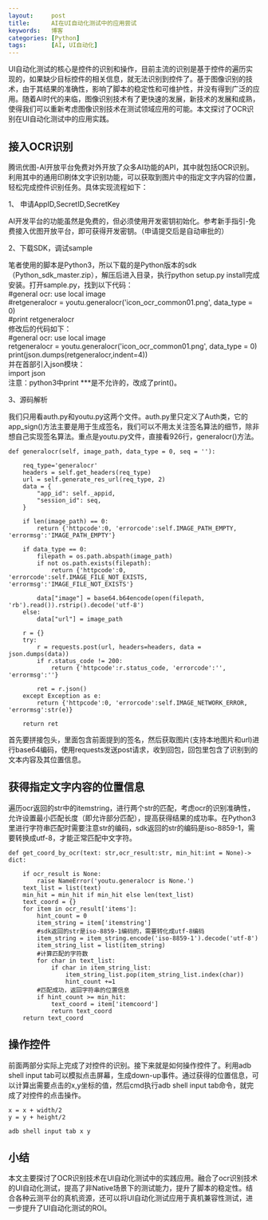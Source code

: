 ```yaml
---
layout:     post
title:      AI在UI自动化测试中的应用尝试
keywords:   博客
categories: [Python]
tags:       [AI, UI自动化]
---
```


UI自动化测试的核心是控件的识别和操作，目前主流的识别是基于控件的遍历实现的，如果缺少目标控件的相关信息，就无法识别到控件了。基于图像识别的技术，由于其结果的准确性，影响了脚本的稳定性和可维护性，并没有得到广泛的应用。随着AI时代的来临，图像识别技术有了更快速的发展，新技术的发展和成熟，使得我们可以重新考虑图像识别技术在测试领域应用的可能。本文探讨了OCR识别在UI自动化测试中的应用实践。

## 接入OCR识别      

腾讯优图-AI开放平台免费对外开放了众多AI功能的API，其中就包括OCR识别。利用其中的通用印刷体文字识别功能，可以获取到图片中的指定文字内容的位置，轻松完成控件识别任务。具体实现流程如下：      
    

1、 申请AppID,SecretID,SecretKey   

AI开发平台的功能虽然是免费的，但必须使用开发密钥初始化。参考新手指引-免费接入优图开放平台，即可获得开发密钥。（申请提交后是自动审批的）
   
2、下载SDK，调试sample  

笔者使用的脚本是Python3，所以下载的是Python版本的sdk（Python_sdk_master.zip），解压后进入目录，执行python setup.py install完成安装。打开sample.py，找到以下代码：       
    #general ocr: use local image   
    #retgeneralocr = youtu.generalocr('icon_ocr_common01.png', data_type = 0)    
    #print retgeneralocr   
修改后的代码如下：    
    #general ocr: use local image    
    retgeneralocr = youtu.generalocr('icon_ocr_common01.png', data_type = 0)    
    print(json.dumps(retgeneralocr,indent=4))     
并在首部引入json模块：   
    import json    
注意：python3中print ***是不允许的，改成了print()。    

3、源码解析    

我们只用看auth.py和youtu.py这两个文件。auth.py里只定义了Auth类，它的app_sign()方法主要是用于生成签名，我们可以不用太关注签名算法的细节，除非想自己实现签名算法。重点是youtu.py文件，直接看926行，generalocr()方法。   

    def generalocr(self, image_path, data_type = 0, seq = ''):

        req_type='generalocr'
        headers = self.get_headers(req_type)
        url = self.generate_res_url(req_type, 2)
        data = {
            "app_id": self._appid,
            "session_id": seq,
        }

        if len(image_path) == 0:
            return {'httpcode':0, 'errorcode':self.IMAGE_PATH_EMPTY, 'errormsg':'IMAGE_PATH_EMPTY'}

        if data_type == 0:
            filepath = os.path.abspath(image_path)
            if not os.path.exists(filepath):
                return {'httpcode':0, 'errorcode':self.IMAGE_FILE_NOT_EXISTS, 'errormsg':'IMAGE_FILE_NOT_EXISTS'}

            data["image"] = base64.b64encode(open(filepath, 'rb').read()).rstrip().decode('utf-8')
        else:
            data["url"] = image_path

        r = {}
        try:
            r = requests.post(url, headers=headers, data = json.dumps(data))
            if r.status_code != 200:
                return {'httpcode':r.status_code, 'errorcode':'', 'errormsg':''}

            ret = r.json()
        except Exception as e:
            return {'httpcode':0, 'errorcode':self.IMAGE_NETWORK_ERROR, 'errormsg':str(e)}

        return ret     

首先要拼接包头，里面包含前面提到的签名，然后获取图片(支持本地图片和url)进行base64编码，使用requests发送post请求，收到回包，回包里包含了识别到的文本内容及其位置信息。   

##  获得指定文字内容的位置信息     

遍历ocr返回的str中的itemstring，进行两个str的匹配，考虑ocr的识别准确性，允许设置最小匹配长度（即允许部分匹配），提高获得结果的成功率。在Python3里进行字符串匹配时需要注意str的编码，sdk返回的str的编码是iso-8859-1，需要转换成utf-8，才能正常匹配中文字符。

	def get_coord_by_ocr(text: str,ocr_result:str, min_hit:int = None)-> dict:

		if ocr_result is None:
			raise NameError('youtu.generalocr is None.')
		text_list = list(text)
		min_hit = min_hit if min_hit else len(text_list)
		text_coord = {}
		for item in ocr_result['items']:
			hint_count = 0
			item_string = item['itemstring'] 
            #sdk返回的str是iso-8859-1编码的，需要转化成utf-8编码
			item_string = item_string.encode('iso-8859-1').decode('utf-8')
			item_string_list = list(item_string)
			#计算匹配的字符数
			for char in text_list:
				if char in item_string_list:
					item_string_list.pop(item_string_list.index(char))
					hint_count +=1
			#匹配成功，返回字符串的位置信息
			if hint_count >= min_hit:
				text_coord = item['itemcoord']   
				return text_coord
		return text_coord   

##  操作控件     

前面两部分实际上完成了对控件的识别。接下来就是如何操作控件了。利用adb shell input tab可以模拟点击屏幕，生成down-up事件。通过获得的位置信息，可以计算出需要点击的x,y坐标的值，然后cmd执行adb shell input tab命令，就完成了对控件的点击操作。         
   
    x = x + width/2    
    y = y + height/2    
    
    adb shell input tab x y   


## 小结    

本文主要探讨了OCR识别技术在UI自动化测试中的实践应用。融合了ocr识别技术的UI自动化测试，提高了非Native场景下的测试能力，提升了脚本的稳定性。结合各种云测平台的真机资源，还可以将UI自动化测试应用于真机兼容性测试，进一步提升了UI自动化测试的ROI。







